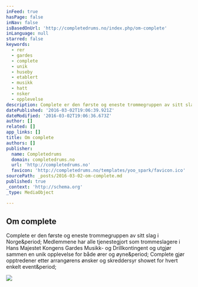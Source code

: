 ```yaml
---
inFeed: true
hasPage: false
inNav: false
isBasedOnUrl: 'http://completedrums.no/index.php/om-complete'
inLanguage: null
starred: false
keywords:
  - rer
  - gardes
  - complete
  - unik
  - huseby
  - etablert
  - musikk
  - hatt
  - nsker
  - opplevelse
description: Complete er den første og eneste trommegruppen av sitt slag i Norge. Medlemmene har alle tjenestegjort som trommeslagere i Hans Majestet Kongens Gardes Musikk- og Drillkontingent og utgjør sammen en unik opplevelse for både ører og øyne. Complete gjør opptredener etter arrangørens ønsker og skreddersyr showet for hvert enkelt event.
datePublished: '2016-03-02T19:06:39.921Z'
dateModified: '2016-03-02T19:06:36.673Z'
author: []
related: []
app_links: []
title: Om complete
authors: []
publisher:
  name: Completedrums
  domain: completedrums.no
  url: 'http://completedrums.no'
  favicon: 'http://completedrums.no/templates/yoo_spark/favicon.ico'
sourcePath: _posts/2016-03-02-om-complete.md
published: true
_context: 'http://schema.org'
_type: MediaObject

---
```

<article style=""><h1>Om complete</h1><p>Complete er den første og eneste trommegruppen av sitt slag i Norge&amp;period; Medlemmene har alle tjenestegjort som trommeslagere i Hans Majestet Kongens Gardes Musikk- og Drillkontingent og utgjør sammen en unik opplevelse for både ører og øyne&amp;period; Complete gjør opptredener etter arrangørens ønsker og skreddersyr showet for hvert enkelt event&amp;period;</p><img src="http://completedrums.no/images/fast-grafikk/om-complete.jpg" /></article>